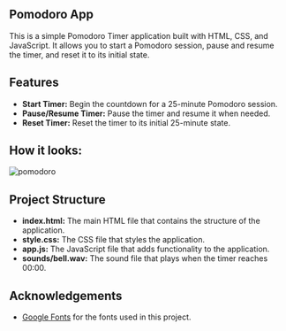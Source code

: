 ## Pomodoro App

This is a simple Pomodoro Timer application built with HTML, CSS, and JavaScript. It allows you to start a Pomodoro session, pause and resume the timer, and reset it to its initial state.

## Features

- **Start Timer:** Begin the countdown for a 25-minute Pomodoro session.
- **Pause/Resume Timer:** Pause the timer and resume it when needed.
- **Reset Timer:** Reset the timer to its initial 25-minute state.

## How it looks: 

![pomodoro](https://github.com/TwiVyass/Pomodoro/assets/88026581/be1c6f81-85aa-41db-9304-751de056bd43)

## Project Structure

- **index.html:** The main HTML file that contains the structure of the application.
- **style.css:** The CSS file that styles the application.
- **app.js:** The JavaScript file that adds functionality to the application.
- **sounds/bell.wav:** The sound file that plays when the timer reaches 00:00.

## Acknowledgements

- [Google Fonts](https://fonts.google.com/) for the fonts used in this project.
